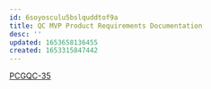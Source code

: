 ```yaml
---
id: 6soyosculu5bslquddtof9a
title: QC MVP Product Requirements Documentation
desc: ''
updated: 1653658136455
created: 1653315847442
---
```

[PCGQC-35](https://sherwin-williams.atlassian.net/jira/software/c/projects/PCGQC/boards/5999?view=detail&selectedIssue=PCGQC-35)
